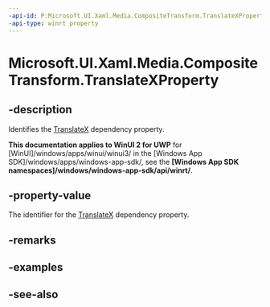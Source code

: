 ```yaml
---
-api-id: P:Microsoft.UI.Xaml.Media.CompositeTransform.TranslateXProperty
-api-type: winrt property
---
```


<!-- Property syntax
public Windows.UI.Xaml.DependencyProperty TranslateXProperty { get; }
-->

# Microsoft.UI.Xaml.Media.CompositeTransform.TranslateXProperty

## -description
Identifies the [TranslateX](compositetransform_translatex.md) dependency property.

**This documentation applies to WinUI 2 for UWP** for [WinUI]/windows/apps/winui/winui3/ in the [Windows App SDK]/windows/apps/windows-app-sdk/, see the **[Windows App SDK namespaces]/windows/windows-app-sdk/api/winrt/**.

## -property-value
The identifier for the [TranslateX](compositetransform_translatex.md) dependency property.

## -remarks

## -examples

## -see-also
